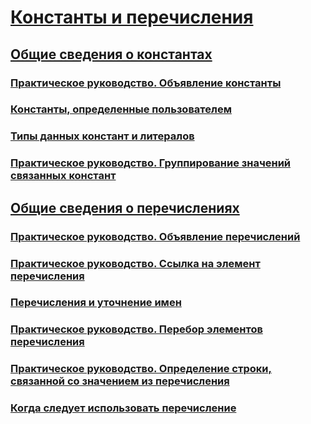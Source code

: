 # [Константы и перечисления](index.md)
## [Общие сведения о константах](constants-overview.md)
### [Практическое руководство. Объявление константы](how-to-declare-a-constant.md)
### [Константы, определенные пользователем](user-defined-constants.md)
### [Типы данных констант и литералов](constant-and-literal-data-types.md)
### [Практическое руководство. Группирование значений связанных констант](how-to-group-related-constant-values-together.md)
## [Общие сведения о перечислениях](enumerations-overview.md)
### [Практическое руководство. Объявление перечислений](how-to-declare-enumerations.md)
### [Практическое руководство. Ссылка на элемент перечисления](how-to-refer-to-an-enumeration-member.md)
### [Перечисления и уточнение имен](enumerations-and-name-qualification.md)
### [Практическое руководство. Перебор элементов перечисления](how-to-iterate-through-an-enumeration.md)
### [Практическое руководство. Определение строки, связанной со значением из перечисления](how-to-determine-the-string-associated-with-an-enumeration-value.md)
### [Когда следует использовать перечисление](when-to-use-an-enumeration.md)
